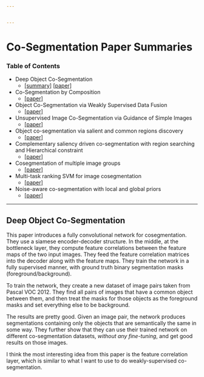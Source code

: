 ```yaml
---


---
```


<h1 id="co-segmentation-paper-summaries">Co-Segmentation Paper Summaries</h1>
<h3 id="table-of-contents">Table of Contents</h3>
<ul>
<li>Deep Object Co-Segmentation
<ul>
<li><a href="deep-object-co-segmentation">[summary]</a> <a href="https://arxiv.org/abs/1804.06423">[paper]</a></li>
</ul>
</li>
<li>Co-Segmentation by Composition
<ul>
<li><a href="https://ieeexplore.ieee.org/document/6751271/">[paper]</a></li>
</ul>
</li>
<li>Object Co-Segmentation via Weakly Supervised Data Fusion
<ul>
<li><a href="https://www.sciencedirect.com/science/article/pii/S1077314216301825">[paper]</a></li>
</ul>
</li>
<li>Unsupervised Image Co-Segmentation via Guidance of Simple Images
<ul>
<li><a href="https://www.sciencedirect.com/science/article/pii/S0925231217316272">[paper]</a></li>
</ul>
</li>
<li>Object co-segmentation via salient and common regions discovery
<ul>
<li><a href="https://www.sciencedirect.com/science/article/pii/S0925231215006116">[paper]</a></li>
</ul>
</li>
<li>Complementary saliency driven co-segmentation with region searching and Hierarchical constraint
<ul>
<li><a href="https://www.sciencedirect.com/science/article/pii/S0020025516305990">[paper]</a></li>
</ul>
</li>
<li>Cosegmentation of multiple image groups
<ul>
<li><a href="https://www.sciencedirect.com/science/article/pii/S1077314216000497">[paper]</a></li>
</ul>
</li>
<li>Multi-task ranking SVM for image cosegmentation
<ul>
<li><a href="https://www.sciencedirect.com/science/article/pii/S0925231217305933">[paper]</a></li>
</ul>
</li>
<li>Noise-aware co-segmentation with local and global priors
<ul>
<li><a href="https://www.sciencedirect.com/science/article/pii/S0925231218301474">[paper]</a></li>
</ul>
</li>
</ul>
<hr>
<h2 id="deep-object-co-segmentation">Deep Object Co-Segmentation</h2>
<p>This paper introduces a fully convolutional network for cosegmentation. They use a siamese encoder-decoder structure. In the middle, at the bottleneck layer, they compute feature correlations between the feature maps of the two input images. They feed the feature correlation matrices into the decoder along with the feature maps. They train the network in a fully supervised manner, with ground truth binary segmentation masks (foreground/background).</p>
<p>To train the network, they create a new dataset of image pairs taken from Pascal VOC 2012. They find all pairs of images that have a common object between them, and then treat the masks for those objects as the foreground masks and set everything else to be background.</p>
<p>The results are pretty good. Given an image pair, the network produces segmentations containing only the objects that are semantically the same in some way. They further show that they can use their trained network on different co-segmentation datasets, <em>without any fine-tuning</em>, and get good results on those images.</p>
<p>I think the most interesting idea from this paper is the feature correlation layer, which is similar to what I want to use to do weakly-supervised co-segmentation.</p>

